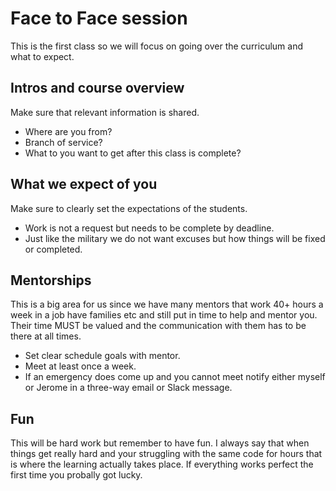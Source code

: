 # Face to Face session

This is the first class so we will focus on going over the curriculum and what to expect.

## Intros and course overview

Make sure that relevant information is shared.

- Where are you from?
- Branch of service?
- What to you want to get after this class is complete?

## What we expect of you

Make sure to clearly set the expectations of the students.

- Work is not a request but needs to be complete by deadline.
- Just like the military we do not want excuses but how things will be fixed or completed.

## Mentorships

This is a big area for us since we have many mentors that work 40+ hours a week in a job have families etc and still put in time to help and mentor you. Their time MUST be valued and the communication with them has to be there at all times.

- Set clear schedule goals with mentor.
- Meet at least once a week.
- If an emergency does come up and you cannot meet notify either myself or Jerome in a three-way email or Slack message.

## Fun

This will be hard work but remember to have fun. I always say that when things get really hard and your struggling with the same code for hours that is where the learning actually takes place. If everything works perfect the first time you probally got lucky.
